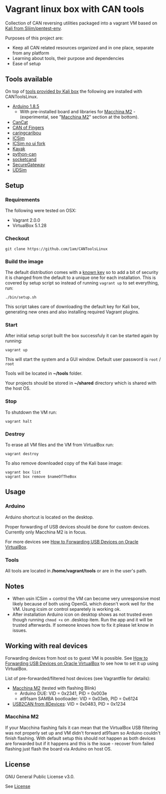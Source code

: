 # Vagrant linux box with CAN tools

Collection of CAN reversing utilities packaged into a vagrant VM based on [Kali from Sliim/pentest-env](https://github.com/Sliim/pentest-env).

Purposes of this project are: 
- Keep all CAN related resources organized and in one place, separate from any platform
- Learning about tools, their purpose and dependencies
- Ease of setup

## Tools available

On top of [tools provided by Kali box](https://tools.kali.org/tools-listing) the following are installed with CANToolsLinux.

* [Arduino 1.8.5](https://www.arduino.cc/) 
	* With pre-installed board and libraries for [Macchina M2](https://www.macchina.cc/) - (experimental, see "[Macchina M2](#macchina-m2)" section at the bottom).
* [CanCat](https://github.com/atlas0fd00m/CanCat.git)
* [CAN of Fingers](https://github.com/zombieCraig/c0f)
* [caringcaribou](https://github.com/CaringCaribou/caringcaribou)
* [ICSim](https://github.com/zombieCraig/ICSim)
* [ICSim no ui fork](https://github.com/Grazfather/ICSim/tree/support_tui)
* [Kayak](http://kayak.2codeornot2code.org/)
* [python-can](https://pypi.python.org/pypi/python-can/)
* [socketcand](https://github.com/dschanoeh/socketcand)
* [SecureGateway](https://github.com/caran/SecureGateway.git)
* [UDSim](https://github.com/zombieCraig/UDSim.git)

## Setup

### Requirements

The following were tested on OSX:

* Vagrant 2.0.0
* VirtualBox 5.1.28

### Checkout

```
git clone https://github.com/1am/CANToolsLinux
```

### Build the image

The default distribution comes with a [known key](https://github.com/Sliim/pentest-env/tree/master/ssh-keys)
so to add a bit of security it is changed from the default to a unique one for each installation. This is
covered by setup script so instead of running `vagrant up` to set everything, run:

```
./bin/setup.sh
```

This script takes care of downloading the default key for Kali box, generating new ones 
and also installing required Vagrant plugins.

### Start

After initial setup script built the box successfuly it can be started again by running:

```
vagrant up
```

This will start the system and a GUI window.
Default user password is `root` / `root`

Tools will be located in **~/tools** folder.

Your projects should be stored in **~/shared** directory which is 
shared with the host OS.

### Stop

To shutdown the VM run:

```
vagrant halt
```

### Destroy

To erase all VM files and the VM from VirtualBox run:

```
vagrant destroy
```

To also remove downloaded copy of the Kali base image:

```
vagrant box list
vagrant box remove $nameOfTheBox
```

## Usage

### Arduino

Arduino shortcut is located on the desktop.

Proper forwarding of USB devices should be done for custom devices. Currently only Macchina M2 is in focus.

For more devices see [How to Forwarding USB Devices on Oracle VirtualBox](https://www.youtube.com/watch?v=xM4nxSCWEac#t=20).

### Tools

All tools are located in **/home/vagrant/tools** or are in the user's path.


## Notes

* When usin ICSim + control the VM can become very unresponsive most likely
    because of both using OpenGL which doesn't work well for the VM.
    Usung icsim or control separetely is working ok.
* After installation Arduino icon on desktop shows as not trusted even though
    running `chmod +x` on .desktop item. Run the app and it will be trusted afterwards.
    If someone knows how to fix it please let know in issues.

## Working with real devices

Forwarding devices from host os to guest VM is possible. 
See [How to Forwarding USB Devices on Oracle VirtualBox](https://www.youtube.com/watch?v=xM4nxSCWEac#t=20) 
to see how to set it up using VirtualBox.

List of pre-forwarded/filtered host devices (see Vagrantfile for details): 

* [Macchina M2](https://www.macchina.cc/) (tested with flashing Blink)
    * Arduino DUE: VID = 0x2341, PID = 0x003e
    * at91sam SAMBA bootloader: VID = 0x03eb, PID = 0x6124
* [USB2CAN from 8Devices](www.8devices.com/products/usb2can/): VID = 0x0483, PID = 0x1234


### Macchina M2

If your Macchina flashing fails it can mean that the VirtualBox USB filtering
was not properly set up and VM didn't forward at91sam so Arduino couldn't finish flashing. 
With default setup this should not happen as both devices are forwarded but if it happens and 
this is the issue - recover from failed flashing just flash the board via Arduino on host OS. 


## License

GNU General Public License v3.0. 

See [License](./LICENSE)

